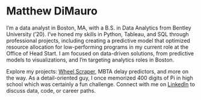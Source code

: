 
# Matthew DiMauro

I’m a data analyst in Boston, MA, with a B.S. in Data Analytics from Bentley University (’20). I’ve honed my skills in Python, Tableau, and SQL through professional projects, including creating a predictive model that optimized resource allocation for low-performing programs in my current role at the Office of Head Start. I am focused on data-driven solutions, from predictive models to visualizations, and I’m targeting analytics roles in Boston.

Explore my projects: [Wheel Scraper](https://github.com/matt-dimauro/wheel-scraper), MBTA delay predictors, and more on the way. As a detail-oriented guy, I once memorized 400 digits of Pi in high school which was certainly a fun challenge. Connect with me on [LinkedIn](https://linkedin.com/in/matthewdimauro) to discuss data, code, or career paths.
